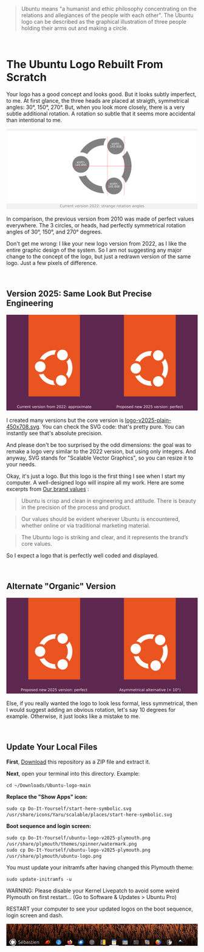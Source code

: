 > Ubuntu means "a humanist and ethic philosophy concentrating on the relations and allegiances of the people with each other". The Ubuntu logo can be described as the graphical illustration of three people holding their arms out and making a circle.

<br>

# The Ubuntu Logo Rebuilt From Scratch

Your logo has a good concept and looks good. But it looks subtly imperfect, to me. At first glance, the three heads are placed at straigth, symmetrical angles: 30°, 150°, 270°. But, when you look more closely, there is a very subtle additional rotation. A rotation so subtle that it seems more accidental than intentional to me.

![Presentation-Ubuntu-logo-v2022-wrong](Presentation/Presentation-Ubuntu-logo-v2022-wrong.png)

In comparison, the previous version from 2010 was made of perfect values everywhere. The 3 circles, or heads, had perfectly symmetrical rotation angles of 30°, 150°, and 270° degrees.

Don't get me wrong: I like your new logo version from 2022, as I like the entire graphic design of the system. So I am not suggesting any major change to the concept of the logo, but just a redrawn version of the same logo. Just a few pixels of difference.

<br>

## Version 2025: Same Look But Precise Engineering

![Presentation-Ubuntu-logo-v2022-vs-v2025](Presentation/Presentation-Ubuntu-logo-v2022-vs-v2025.png)

I created many versions but the core version is [logo-v2025-plain-450x708.svg](logo-v2025-plain-450x708.svg). You can check the SVG code: that's pretty pure. You can instantly see that's absolute precision.

And please don't be too surprised by the odd dimensions: the goal was to remake a logo very similar to the 2022 version, but using only integers. And anyway, SVG stands for "Scalable Vector Graphics", so you can resize it to your needs.

Okay, it's just a logo. But this logo is the first thing I see when I start my computer. A well-designed logo will inspire all my work. Here are some excerpts from [Our brand values](https://design.ubuntu.com/brand) :

> Ubuntu is crisp and clean in engineering and attitude. There is beauty in the precision of the process and product.

> Our values should be evident wherever Ubuntu is encountered, whether online or via traditional marketing material.

> The Ubuntu logo is striking and clear, and it represents the brand’s core values.

So I expect a logo that is perfectly well coded and displayed.

<br>

## Alternate "Organic" Version

![Presentation-Ubuntu-logo-v2025-twisted](Presentation/Presentation-Ubuntu-logo-v2025-twisted.png)

Else, if you really wanted the logo to look less formal, less symmetrical, then I would suggest adding an obvious rotation, let's say 10 degrees for example. Otherwise, it just looks like a mistake to me.

<br>

## Update Your Local Files

**First**, [Download](https://github.com/SebastJava/Ubuntu-logo/archive/refs/heads/main.zip) this repository as a ZIP file and extract it.

**Next**, open your terminal into this directory. Example:

```
cd ~/Downloads/Ubuntu-logo-main
```

**Replace the "Show Apps" icon:**

```
sudo cp Do-It-Yourself/start-here-symbolic.svg /usr/share/icons/Yaru/scalable/places/start-here-symbolic.svg
```

**Boot sequence and login screen:**

```
sudo cp Do-It-Yourself/ubuntu-logo-v2025-plymouth.png /usr/share/plymouth/themes/spinner/watermark.png
sudo cp Do-It-Yourself/ubuntu-logo-v2025-plymouth.png /usr/share/plymouth/ubuntu-logo.png
```

You must update your initramfs after having changed this Plymouth theme:

```
sudo update-initramfs -u
```

WARNING: Please disable your Kernel Livepatch to avoid some weird Plymouth on first restart... (Go to Software & Updates > Ubuntu Pro)

RESTART your computer to see your updated logos on the boot sequence, login screen and dash.

![Dash-example-2](Presentation/Dash-example-3.png)
